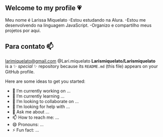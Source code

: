 ## Welcome to my profile 💗

Meu nome é Larissa Miquelato
-Estou estudando na Alura.
-Estou me desenvolvendo na linguagem JavaScript.
-Organizo e compartilho meus projetos por aqui. 
## Para contato 📫


larimiquelato@gmail.com
@Lari.miquelato
**Larismiquelato/Larismiquelato** is a ✨ _special_ ✨ repository because its `README.md` (this file) appears on your GitHub profile.

Here are some ideas to get you started:

- 🔭 I’m currently working on ...
- 🌱 I’m currently learning ...
- 👯 I’m looking to collaborate on ...
- 🤔 I’m looking for help with ...
- 💬 Ask me about ...
- 📫 How to reach me: ...
- 😄 Pronouns: ...
- ⚡ Fun fact: ...
